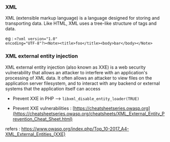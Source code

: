  ###  XML  
 XML (extensible markup language) is a language designed for storing and transporting data. Like HTML, XML uses a tree-like structure of tags and data.
  
 eg : <code>&lt;?xml version="1.0" encoding="UTF-8"?&gt;&lt;Note&gt;&lt;title&gt;foo&lt;/title&gt;&lt;body&gt;bar&lt;/body&gt;&lt;/Note&gt;</code>
 

### XML external entity injection

XML external entity injection (also known as XXE) is a web security vulnerability that allows an attacker to interfere with an application's processing of XML data. It often allows an attacker to view files on the application server filesystem, and to interact with any backend or external systems that the application itself can access


 -  Prevent XXE in PHP --> ``libxml_disable_entity_loader(TRUE)``
 
 -  Prevent XXE vulnerabilities : [https://cheatsheetseries.owasp.org](https://cheatsheetseries.owasp.org/cheatsheets/XML_External_Entity_Prevention_Cheat_Sheet.html)

refers : https://www.owasp.org/index.php/Top_10-2017_A4-XML_External_Entities_(XXE)
